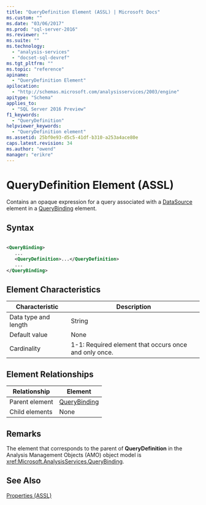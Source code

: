 ```yaml
---
title: "QueryDefinition Element (ASSL) | Microsoft Docs"
ms.custom: ""
ms.date: "03/06/2017"
ms.prod: "sql-server-2016"
ms.reviewer: ""
ms.suite: ""
ms.technology: 
  - "analysis-services"
  - "docset-sql-devref"
ms.tgt_pltfrm: ""
ms.topic: "reference"
apiname: 
  - "QueryDefinition Element"
apilocation: 
  - "http://schemas.microsoft.com/analysisservices/2003/engine"
apitype: "Schema"
applies_to: 
  - "SQL Server 2016 Preview"
f1_keywords: 
  - "QueryDefinition"
helpviewer_keywords: 
  - "QueryDefinition element"
ms.assetid: 25bf0e93-d5c5-41df-b310-a253a4ace80e
caps.latest.revision: 34
ms.author: "owend"
manager: "erikre"
---
```

# QueryDefinition Element (ASSL)
  Contains an opaque expression for a query associated with a [DataSource](../../../analysis-services/scripting/objects/datasource-element-assl.md) element in a [QueryBinding](../../../analysis-services/scripting/data-type/querybinding-data-type-assl.md) element.  
  
## Syntax  
  
```xml  
  
<QueryBinding>  
   ...  
   <QueryDefinition>...</QueryDefinition>  
   ...  
</QueryBinding>  
```  
  
## Element Characteristics  
  
|Characteristic|Description|  
|--------------------|-----------------|  
|Data type and length|String|  
|Default value|None|  
|Cardinality|1-1: Required element that occurs once and only once.|  
  
## Element Relationships  
  
|Relationship|Element|  
|------------------|-------------|  
|Parent element|[QueryBinding](../../../analysis-services/scripting/data-type/querybinding-data-type-assl.md)|  
|Child elements|None|  
  
## Remarks  
 The element that corresponds to the parent of **QueryDefinition** in the Analysis Management Objects (AMO) object model is <xref:Microsoft.AnalysisServices.QueryBinding>.  
  
## See Also  
 [Properties &#40;ASSL&#41;](../../../analysis-services/scripting/properties/properties-assl.md)  
  
  